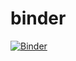 # binder
[![Binder](https://mybinder.org/badge_logo.svg)](https://mybinder.org/v2/gh/nguyenhoangthangbt/binder/HEAD)
